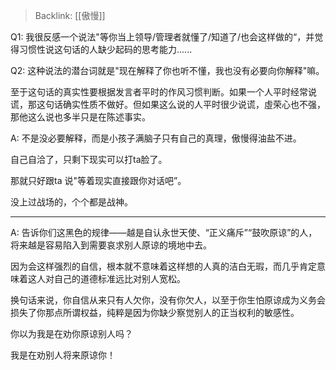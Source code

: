> Backlink: [[傲慢]]

Q1: 我很反感一个说法"等你当上领导/管理者就懂了/知道了/也会这样做的“，并觉得习惯性说这句话的人缺少起码的思考能力......

Q2: 这种说法的潜台词就是"现在解释了你也听不懂，我也没有必要向你解释"嘛。

至于这句话的真实性要根据发言者平时的作风习惯判断。如果一个人平时经常说谎，那这句话确实性质不做好。但如果这么说的人平时很少说谎，虛荣心也不强，那他这么说也多半只是在陈述事实。

A: 不是没必要解释，而是小孩子满脑子只有自己的真理，傲慢得油盐不进。

自己自洽了，只剩下现实可以打ta脸了。

那就只好跟ta 说"等着现实直接跟你对话吧”。

没上过战场的，个个都是战神。

---

A: 告诉你们这黑色的规律——越是自认永世天使、“正义痛斥”“鼓吹原谅”的人，将来越是容易陷入到需要哀求别人原谅的境地中去。

因为会这样强烈的自信，根本就不意味着这样想的人真的洁白无瑕，而几乎肯定意味着这人对自己的道德标准远比对别人宽松。

换句话来说，你自信从来只有人欠你，没有你欠人，以至于你生怕原谅成为义务会损失了你那点所谓权益，纯粹是因为你缺少察觉别人的正当权利的敏感性。

你以为我是在劝你原谅别人吗？

我是在劝别人将来原谅你！
